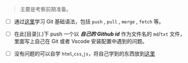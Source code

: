 <!--
 * @Author: 目棃
 * @LastEditTime: 2021-11-14 20:44:31
 * @Description: 练习一
-->

> 主要是考察前期准备。

- [ ] 通过[这里](https://learngitbranching.js.org)学习 Git 基础语法，包括 `push` , `pull` , `merge` , `fetch` 等。
- [ ] 在此[目录](.\)下 push 一个以 ***自己的  Github id*** 作为文件名的 `md`/`txt` 文件，里面写上自己在 Git 或者 Vscode 安装配置中遇到的问题。
- [ ] 没有问题的可以自学 `html`,`css`,`js`，将自己学到的东西放到[这里](https://github.com/BTMuli/MSC2021/Reference/Web基础（html+css+js）)

